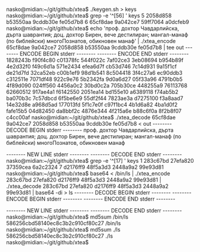 nasko@midian:~/git/github/xtea$ ./keygen.sh > keys
nasko@midian:~/git/github/xtea$ grep -e '^[56] ' keys
5 2058d858 b53550aa 9cddb30e fe05d7b8 
6 65cf8dae 9a042ce7 59ff7064 a0dcfeb9 
nasko@midian:~/git/github/xtea$ echo 'проф. дохтор Чавдарлийска, дърта шаврантия; доц. дохтор Бирен, вече дестилиран; мангал-манаф (по библейски) многоПознатов, обикновен манаф' | ./xtea_encode 65cf8dae 9a042ce7 2058d858 b53550aa 9cddb30e fe05d7b8 | tee out
-------- ENCODE BEGIN stderr --------
-------- ENCODE END stderr --------
1828243b f90f4c80 
c01378fc 544f022c 
7af02ce3 3eb08694 
b954b89f 4e2d32f0 
f49c6d1a 571e2434 
efea6d7f cb53d746 
7c14d931 9a15f1cf 
de21d7fd 32ca52eb 
c00b1ef9 98d1b541 
8c504418 3f4c27a6 
ec90ddb3 c312511e 
7071df48 922c9e76 
5b2342fa 9d0a6d27 
05f33a96 4791b0b5 
4f89d090 024ff560 
4456a0c2 30bd0c2a 
705b30ce 448255a9 
76113768 62660512 
917ae4a1 f6142550 
2051ea14 bd155e10 
a6389118 f74ab5b2 
ba070b3c 7c57dbcd 
6f5be6e9 55df2f44 
7823ae3a d7275100 
f3a8aad7 14e32d8e 
a968d5ad 177013fd 
5f1c7e0f c97f1bc4 
4b1d6a82 4ba1d0f2 
fafe15b5 04d82450 
da8bbf2c 4876e344 
4f215a6e b88c6f0a 
8f2b8f07 c4cc00af 
nasko@midian:~/git/github/xtea$ ./xtea_decode 65cf8dae 9a042ce7 2058d858 b53550aa 9cddb30e fe05d7b8 < out
-------- DECODE BEGIN stderr --------
проф. дохтор Чавдарлийска, дърта шаврантия; доц. дохтор Бирен, вече дестилиран; мангал-манаф (по библейски) многоПознатов, обикновен манаф

-------- NEW LINE stderr --------
-------- DECODE END stderr --------
nasko@midian:~/git/github/xtea$ grep -e '^[17] ' keys
1 283c67bd 27efa820 37359cea 6a2c2324 
7 d2176ff9 48f5a3d3 2448a9a2 99e93d81 
nasko@midian:~/git/github/xtea$ base64 < /bin/ls | ./xtea_encode 283c67bd 27efa820 d2176ff9 48f5a3d3 2448a9a2 99e93d81 | ./xtea_decode 283c67bd 27efa820 d2176ff9 48f5a3d3 2448a9a2 99e93d81 | base64 -di > ls
-------- DECODE BEGIN stderr --------
-------- ENCODE BEGIN stderr --------
-------- ENCODE END stderr --------

-------- NEW LINE stderr --------
-------- DECODE END stderr --------
nasko@midian:~/git/github/xtea$ md5sum /bin/ls
586256cbd58140ec8c3b2c910cf80c27  /bin/ls
nasko@midian:~/git/github/xtea$ md5sum ./ls
586256cbd58140ec8c3b2c910cf80c27  ./ls
nasko@midian:~/git/github/xtea$ 
